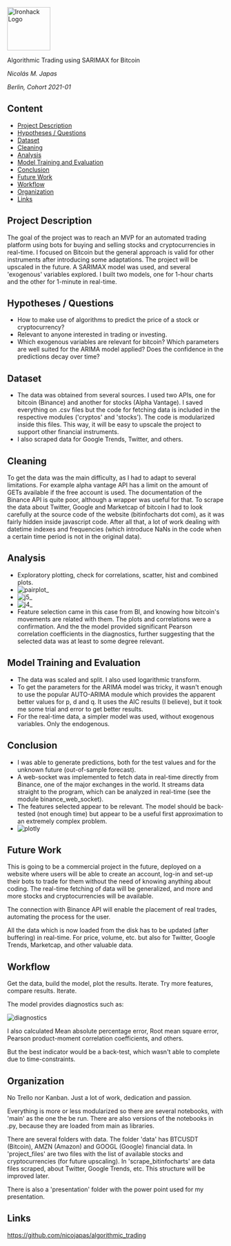 <img src="https://bit.ly/2VnXWr2" alt="Ironhack Logo" width="100"/>

Algorithmic Trading using SARIMAX for Bitcoin

*Nicolás M. Japas*

*Berlin, Cohort 2021-01*

## Content
- [Project Description](#project-description)
- [Hypotheses / Questions](#hypotheses-questions)
- [Dataset](#dataset)
- [Cleaning](#cleaning)
- [Analysis](#analysis)
- [Model Training and Evaluation](#model-training-and-evaluation)
- [Conclusion](#conclusion)
- [Future Work](#future-work)
- [Workflow](#workflow)
- [Organization](#organization)
- [Links](#links)

## Project Description
The goal of the project was to reach an MVP for an automated trading platform using bots for buying and selling stocks and cryptocurrencies in real-time. I focused on Bitcoin but the general approach is valid for other instruments after introducing some adaptations. The project will be upscaled in the future. A SARIMAX model was used, and several 'exogenous' variables explored. I built two models, one for 1-hour charts and the other for 1-minute in real-time.

## Hypotheses / Questions
* How to make use of algorithms to predict the price of a stock or cryptocurrency?
* Relevant to anyone interested in trading or investing. 
* Which exogenous variables are relevant for bitcoin? Which parameters are well suited for the ARIMA model applied? Does the confidence in the predictions decay over time?

## Dataset
* The data was obtained from several sources. I used two APIs, one for bitcoin (Binance) and another for stocks (Alpha Vantage). I saved everything on .csv files but the code for fetching data is included in the respective modules ('cryptos' and 'stocks'). The code is modularized inside this files. This way, it will be easy to upscale the project to support other financial instruments.
* I also scraped data for Google Trends, Twitter, and others.

## Cleaning
To get the data was the main difficulty, as I had to adapt to several limitations. For example alpha vantage API has a limit on the amount of GETs available if the free account is used. The documentation of the Binance API is quite poor, although a wrapper was useful for that. To scrape the data about Twitter, Google and Marketcap of bitcoin I had to look carefully at the source code of the website (bitinfocharts dot com), as it was fairly hidden inside javascript code. After all that, a lot of work dealing with datetime indexes and frequencies (which introduce NaNs in the code when a certain time period is not in the original data). 

## Analysis
* Exploratory plotting, check for correlations, scatter, hist and combined plots.
* ![pairplot_](./img/pairplot_.png?raw=true)
* ![j5_](./img/j5_.png?raw=true)
* ![j4_](./img/j4_.png?raw=true)
* Feature selection came in this case from BI, and knowing how bitcoin's movements are related with them. The plots and correlations were a confirmation. And the the model provided significant Pearson correlation coefficients in the diagnostics, further suggesting that the selected data was at least to some degree relevant.

## Model Training and Evaluation
* The data was scaled and split. I also used logarithmic transform.
* To get the parameters for the ARIMA model was tricky, it wasn't enough to use the popular AUTO-ARIMA module which provides the apparent better values for p, d and q. It uses the AIC results (I believe), but it took me some trial and error to get better results.
* For the real-time data, a simpler model was used, without exogenous variables. Only the endogenous.

## Conclusion
* I was able to generate predictions, both for the test values and for the unknown future (out-of-sample forecast).
* A web-socket was implemented to fetch data in real-time directly from Binance, one of the major exchanges in the world. It streams data straight to the program, which can be analyzed in real-time (see the module binance_web_socket).
* The features selected appear to be relevant. The model should be back-tested (not enough time) but appear to be a useful first approximation to an extremely complex problem.
* ![plotly](./img/plotly.png?raw=true)

## Future Work
This is going to be a commercial project in the future, deployed on a website where users will be able to create an account, log-in and set-up their bots to trade for them without the need of knowing anything about coding. The real-time fetching of data will be generalized, and more and more stocks and cryptocurrencies will be available.

The connection with Binance API will enable the placement of real trades, automating the process for the user.

All the data which is now loaded from the disk has to be updated (after buffering) in real-time. For price, volume, etc. but also for Twitter, Google Trends, Marketcap, and other valuable data.

## Workflow
Get the data, build the model, plot the results. Iterate. Try more features, compare results. Iterate.

The model provides diagnostics such as:

![diagnostics](./img/diagnostics_.png?raw=true)

I also calculated Mean absolute percentage error, Root mean square error, Pearson product-moment correlation coefficients, and others.

But the best indicator would be a back-test, which wasn't able to complete due to time-constraints.

## Organization

No Trello nor Kanban. Just a lot of work, dedication and passion.

Everything is more or less modularized so there are several notebooks, with 'main' as the one the be run. There are also versions of the notebooks in .py, because they are loaded from main as libraries.

There are several folders with data. The folder 'data' has BTCUSDT (Bitcoin), AMZN (Amazon) and GOOGL (Google) financial data. In 'project_files' are two files with the list of available stocks and cryptocurrencies (for future upscaling). In 'scrape_bitinfocharts' are data files scraped, about Twitter, Google Trends, etc. This structure will be improved later.

There is also a 'presentation' folder with the power point used for my presentation.

## Links
https://github.com/nicojapas/algorithmic_trading

